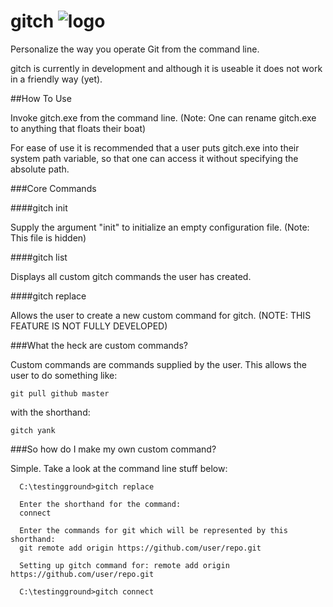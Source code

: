 gitch  ![logo](https://lh4.googleusercontent.com/-AqAkPLBtXM4/UW3oygVWHLI/AAAAAAAACF0/27mJnkGMiUQ/s77/passing.png)
=====

Personalize the way you operate Git from the command line.

gitch is currently in development and although it is useable it does not work in a friendly way (yet).

##How To Use

Invoke gitch.exe from the command line. (Note: One can rename gitch.exe to anything that floats their boat)

For ease of use it is recommended that a user puts gitch.exe into their system path variable, so that one can access it without specifying the absolute path.

###Core Commands

####gitch init

Supply the argument "init" to initialize an empty configuration file. (Note: This file is hidden)

####gitch list

Displays all custom gitch commands the user has created. 

####gitch replace

Allows the user to create a new custom command for gitch. (NOTE: THIS FEATURE IS NOT FULLY DEVELOPED)

###What the heck are custom commands?

Custom commands are commands supplied by the user. This allows the user to do something like:

```git pull github master```

with the shorthand:

```gitch yank```

###So how do I make my own custom command?

Simple. Take a look at the command line stuff below:



      C:\testingground>gitch replace
      
      Enter the shorthand for the command:
      connect
      
      Enter the commands for git which will be represented by this shorthand:
      git remote add origin https://github.com/user/repo.git
      
      Setting up gitch command for: remote add origin https://github.com/user/repo.git
      
      C:\testingground>gitch connect


